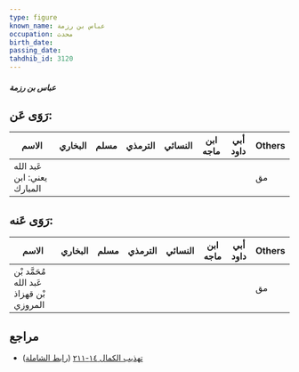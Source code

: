 ```yaml
---
type: figure
known_name: عباس بن رزمة
occupation: محدث
birth_date:
passing_date:
tahdhib_id: 3120
---
```

##### عباس بن رزمة

## رَوَى عَن:
| الاسم                       | البخاري | مسلم | الترمذي | النسائي | ابن ماجه | أبي داود | Others |
| --------------------------- | ------- | ---- | ------- | ------- | -------- | -------- | ------ |
| عَبد الله يعني: ابن المبارك |         |      |         |         |          |          | مق     |
## رَوَى عَنه:
| الاسم                                    | البخاري | مسلم | الترمذي | النسائي | ابن ماجه | أبي داود | Others |
| ---------------------------------------- | ------- | ---- | ------- | ------- | -------- | -------- | ------ |
| مُحَمَّد بْن عَبد الله بْن قهزاذ المروزي |         |      |         |         |          |          | مق     |
## مراجع
- [تهذيب الكمال ١٤-٢١١](obsidian://open?vault=Tahdhib-al-Kamal&file=Figures/٣١٢٠-عباس%20بن%20رزمة) ([رابط الشاملة](https://shamela.ws/book/3722/7139))